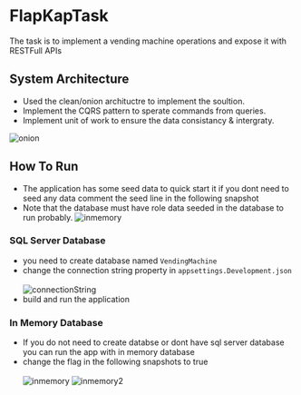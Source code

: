 # FlapKapTask
The task is to implement a vending machine operations and expose it with RESTFull APIs<br>


## System Architecture
- Used the clean/onion archituctre to implement the soultion. 
- Implement the CQRS pattern to sperate commands from queries.
- Implement unit of work to ensure the data consistancy & intergraty.

![onion](https://miro.medium.com/max/462/1*0Pg6_UsaKiiEqUV3kf2HXg.png)

## How To Run
 - The application has some seed data to quick start it if you dont need to seed any data comment the seed line in the following snapshot <br>
 - Note that the database must have role data seeded in the database to run probably.
 ![inmemory](https://user-images.githubusercontent.com/69547439/201939565-f422bcef-88b8-4202-af77-67913a0420c5.PNG)
 
### SQL Server Database
- you need to create database named ```VendingMachine``` 
- change the connection string property in ```appsettings.Development.json``` <br> <br>
![connectionString](https://user-images.githubusercontent.com/69547439/201938771-da33d519-0160-4cac-b20a-b88d965c12d8.PNG)
- build and run the application

### In Memory Database
- If you do not need to create databse or dont have sql server database you can run the app with in memory database 
- change the flag in the following snapshots to true <br> <br>
![inmemory](https://user-images.githubusercontent.com/69547439/201939565-f422bcef-88b8-4202-af77-67913a0420c5.PNG)
![inmemory2](https://user-images.githubusercontent.com/69547439/201939589-576e32ba-5cdc-458b-912d-8c89805cc672.PNG)






